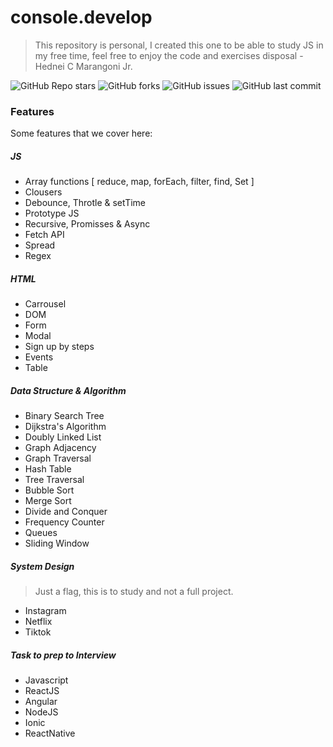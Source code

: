 # console.develop

> This repository is personal, I created this one to be able to study JS in my free time, feel free to enjoy the code and exercises disposal - Hednei C Marangoni Jr.

![GitHub Repo stars](https://img.shields.io/github/stars/marangonijunior/console.develop?style=social) ![GitHub forks](https://img.shields.io/github/forks/marangonijunior/console.develop?style=social) ![GitHub issues](https://img.shields.io/github/issues/marangonijunior/console.develop) ![GitHub last commit](https://img.shields.io/github/last-commit/marangonijunior/console.develop)

### Features

Some features that we cover here:

##### JS

- Array functions [ reduce, map, forEach, filter, find, Set ]
- Clousers
- Debounce, Throtle & setTime
- Prototype JS
- Recursive, Promisses & Async
- Fetch API
- Spread
- Regex

##### HTML

- Carrousel
- DOM
- Form
- Modal
- Sign up by steps
- Events
- Table

##### Data Structure & Algorithm

- Binary Search Tree
- Dijkstra's Algorithm
- Doubly Linked List
- Graph Adjacency
- Graph Traversal
- Hash Table
- Tree Traversal
- Bubble Sort
- Merge Sort
- Divide and Conquer
- Frequency Counter
- Queues
- Sliding Window

##### System Design

> Just a flag, this is to study and not a full project.

- Instagram
- Netflix
- Tiktok

##### Task to prep to Interview

- Javascript
- ReactJS
- Angular
- NodeJS
- Ionic
- ReactNative
